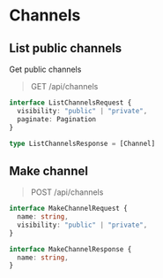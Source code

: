 # Channels

## List public channels

Get public channels

> GET /api/channels

```ts
interface ListChannelsRequest {
  visibility: "public" | "private",
  paginate: Pagination
}
```

```ts
type ListChannelsResponse = [Channel]
```


## Make channel

> POST /api/channels

```ts
interface MakeChannelRequest {
  name: string,
  visibility: "public" | "private",
}
```

```ts
interface MakeChannelResponse {
  name: string,
}
```